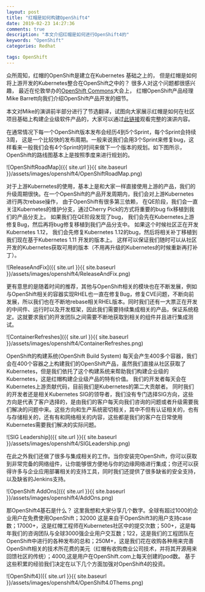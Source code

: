```yaml
---
layout: post
title: "红帽是如何构建OpenShift4"
date: 2019-02-23 14:27:36
comments: true
description: "本文介绍红帽是如何进行OpenShift4的"
keywords: "OpenShift"
categories: Redhat

tags: OpenShift
---
```


众所周知，红帽的OpenShift是建立在Kubernetes 基础之上的， 但是红帽是如何将上游开发的Kubernetes整合在OpenShift之中的？ 很多人对这个问题都很感兴趣， 最近在伦敦举办的[OpenShift Commons](https://commons.openshift.org/)大会上， 红帽OpenShift产品经理 Mike Barrett向我们介绍OpenShift产品开发的细节。

本文对Mike的演讲前半部分进行了节选翻译，试图向大家展示红帽是如何在社区项目基础上构建企业级软件产品的，大家可以通过[此链接](https://www.youtube.com/watch?v=dYcArJHEBZ8)观看完整的演讲内容。

在通常情况下每一个OpenShift版本发布会经历4到5个Sprint，每个Sprint会持续3周， 这是一个比较快的发布周期。一般来说我们会用3个Sprint来修复bug，这样看来一般我们会有4个Sprint的时间来做下一个版本的规划。如下图所示，OpenShift的路线图基本上是按照季度来进行规划的。

![OpenShiftRoadMap]({{ site.url }}{{ site.baseurl }}/assets/images/openshift4/OpenShiftRoadMap.png)

对于上游Kubernetes的使用，基本上是和大家一样直接使用上游的产品，我们的升级周期很快。在一个OpenShift的产品开发周期内，我们会对上游Kubernetes进行两次rebase操作， 由于OpenShift有很多第三依赖， 在QE阶段，我们会一直关注Kubernetes的维护分支，通过Cherry Pick的方式将重要的bug fix移植到我们的产品分支上。 如果我们在QE阶段发现了bug， 我们会先在Kubernetes上游修复Bug，然后再将bug修复移植到我们产品分支中。 如果这个时候社区正在开发Kubernetes 1.12， 我们会先修复Kubernetes 1.12的bug，然后将相关补丁移植到我们现在基于Kubernetes 1.11 开发的版本上。 这样可以保证我们随时可以从社区开发的Kubernetes获取可用的版本（不用再升级的Kubernetes的时候重新再打补丁）。

![ReleaseAndFix]({{ site.url }}{{ site.baseurl }}/assets/images/openshift4/ReleaseAndFix.png)

更有意思的是随着时间的推荐，其他与OpenShift相关的模块也在不断发展，例如与OpenShift相关的容器实现RHEL也一直在修复Bug，修复CVE问题，不断向前发展，所以我们也在不断地rebase相关RHEL版本。同时我们还有一大票正在开发的中间件、运行时以及开发框架，因此我们需要持续集成相关的产品，保证系统稳定。这就要求我们的开发团队之间需要不断地获取到相关的组件并且进行集成测试。

![ContainerRefreshes]({{ site.url }}{{ site.baseurl }}/assets/images/openshift4/ContainerRefreshes.png)

OpenShift的构建系统(OpenShift Build System) 每天会产生400多个容器，我们会在400个容器之上构建我们的OpenShift产品，虽然我们直接从社区获取了Kubernetes，但是我们依托了这个构建系统来帮助我们构建企业级的Kubernetes，这是红帽构建企业级产品的特有价值。 我们的开发者每天会在Kubernetes上游贡献代码，目前我们是Kubernetes的第二大贡献者。 同时我们的开发者还是相关Kubernetes SIG的领导者，我们没有专门选择SIG方向，这些方向是代表了客户选择的，是由我们的客户每天向我们咨询的问题或者升级需要我们解决的问题中来。这些方向和生产系统密切相关，其中不但有认证相关的，也有与存储相关的，还有有和网络相关的内容，这些都是我们的客户在日常使用Kubernetes需要我们解决的实际问题。  

![SIG Leadership]({{ site.url }}{{ site.baseurl }}/assets/images/openshift4/SIGLeadership.png)

在此之外我们还做了很多与集成相关的工作。当你安装完OpenShift，你可以获取到非常完备的网络组件，让你能够很方便地与你的边缘网络进行集成；你还可以获得许多与企业应用部署相关的支持工具，同时我们还提供了很多缺省的安全支持， 以及缺省的Jenkins支持。

![OpenShift AddOns]({{ site.url }}{{ site.baseurl }}/assets/images/openshift4/AddOns.png)

那OpenShift4基石是什么？ 这里我想和大家分享几个数字。全球有超过1000的企业用户在免费使用OpenShift；32000 这是来自于OpenShift3的用户支持case数；17000+，这是红帽工程师在Kubernetes社区中的提交次数；500+，这是每年我们的咨询团队与全球3000强企业用户交互数；122，这是我们的工程团队在OpenShift中进行的各种发布的总和；250M+，这是我们花在收购各种用来完善OpenShift相关的技术所花费的美元（红帽有收购商业公司技术，并将其开源用来回馈社区的传统）；4000,这是用户在OpenShift.com上每天创建的pod数。 基于这些积累的经验我们决定在以下几个方面加强对OpenShift4的投资。

![OpenShift4]({{ site.url }}{{ site.baseurl }}/assets/images/openshift4/OpenShift4.0Thems.png)

